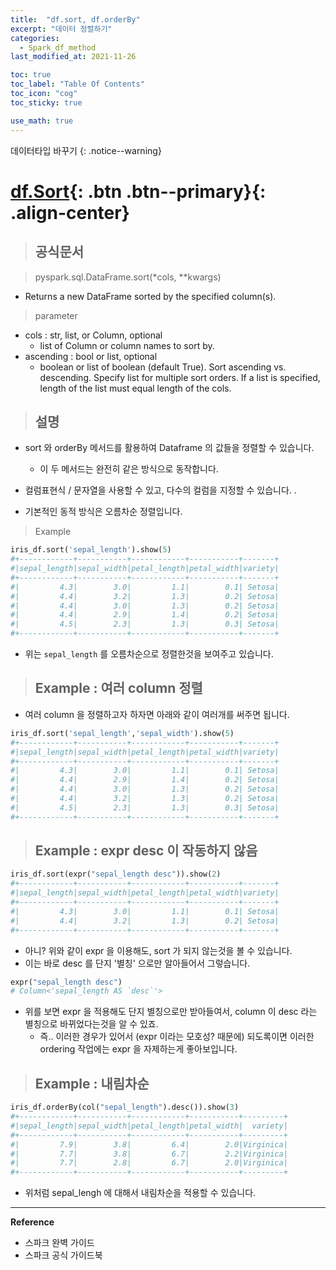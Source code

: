```yaml
---
title:  "df.sort, df.orderBy"
excerpt: "데이터 정렬하기"
categories:
  - Spark_df_method
last_modified_at: 2021-11-26

toc: true
toc_label: "Table Of Contents"
toc_icon: "cog"
toc_sticky: true

use_math: true
---
```


데이터타입 바꾸기
{: .notice--warning}

# [df.Sort](#link){: .btn .btn--primary}{: .align-center}

> ## 공식문서

> pyspark.sql.DataFrame.sort(*cols, **kwargs)

- Returns a new DataFrame sorted by the specified column(s).

> parameter

- cols : str, list, or Column, optional
  - list of Column or column names to sort by.
- ascending : bool or list, optional
  - boolean or list of boolean (default True). Sort ascending vs. descending. Specify list for multiple sort orders. If a list is specified, length of the list must equal length of the cols.

> ## 설명

- sort 와 orderBy 메서드를 활용하여 Dataframe 의 값들을 정렬할 수 있습니다.
  - 이 두 메서드는 완전히 같은 방식으로 동작합니다.

- 컬럼표현식 / 문자열을 사용할 수 있고, 다수의 컬럼을 지정할 수 있습니다. .
- 기본적인 동적 방식은 오름차순 정렬입니다.


> Example

```python
iris_df.sort('sepal_length').show(5)
#+------------+-----------+------------+-----------+-------+
#|sepal_length|sepal_width|petal_length|petal_width|variety|
#+------------+-----------+------------+-----------+-------+
#|         4.3|        3.0|         1.1|        0.1| Setosa|
#|         4.4|        3.2|         1.3|        0.2| Setosa|
#|         4.4|        3.0|         1.3|        0.2| Setosa|
#|         4.4|        2.9|         1.4|        0.2| Setosa|
#|         4.5|        2.3|         1.3|        0.3| Setosa|
#+------------+-----------+------------+-----------+-------+
```

- 위는 `sepal_length` 를 오름차순으로 정렬한것을 보여주고 있습니다.

> ## Example : 여러 column 정렬

- 여러 column 을 정렬하고자 하자면 아래와 같이 여러개를 써주면 됩니다.

```python
iris_df.sort('sepal_length','sepal_width').show(5)
#+------------+-----------+------------+-----------+-------+
#|sepal_length|sepal_width|petal_length|petal_width|variety|
#+------------+-----------+------------+-----------+-------+
#|         4.3|        3.0|         1.1|        0.1| Setosa|
#|         4.4|        2.9|         1.4|        0.2| Setosa|
#|         4.4|        3.0|         1.3|        0.2| Setosa|
#|         4.4|        3.2|         1.3|        0.2| Setosa|
#|         4.5|        2.3|         1.3|        0.3| Setosa|
#+------------+-----------+------------+-----------+-------+
```

> ## Example : expr desc 이 작동하지 않음

```python
iris_df.sort(expr("sepal_length desc")).show(2)
#+------------+-----------+------------+-----------+-------+
#|sepal_length|sepal_width|petal_length|petal_width|variety|
#+------------+-----------+------------+-----------+-------+
#|         4.3|        3.0|         1.1|        0.1| Setosa|
#|         4.4|        3.2|         1.3|        0.2| Setosa|
#+------------+-----------+------------+-----------+-------+
```

- 아니? 위와 같이 expr 을 이용해도, sort 가 되지 않는것을 볼 수 있습니다.
- 이는 바로 desc 를 단지 '별칭' 으로만 알아들어서 그렇습니다.

```python
expr("sepal_length desc")
# Column<'sepal_length AS `desc`'>
```

- 위를 보면 expr 을 적용해도 단지 별칭으로만 받아들여서, column 이 desc 라는 별칭으로 바뀌었다는것을 알 수 있죠.
  - 즉..  이러한 경우가 있어서 (expr 이라는 모호성? 때문에) 되도록이면 이러한 ordering 작업에는 expr 을 자제하는게 좋아보입니다.

> ## Example : 내림차순

```python
iris_df.orderBy(col("sepal_length").desc()).show(3)
#+------------+-----------+------------+-----------+---------+
#|sepal_length|sepal_width|petal_length|petal_width|  variety|
#+------------+-----------+------------+-----------+---------+
#|         7.9|        3.8|         6.4|        2.0|Virginica|
#|         7.7|        3.8|         6.7|        2.2|Virginica|
#|         7.7|        2.8|         6.7|        2.0|Virginica|
#+------------+-----------+------------+-----------+---------+
```

- 위처럼 sepal_lengh 에 대해서 내림차순을 적용할 수 있습니다.


---

**Reference**

- 스파크 완벽 가이드
- 스파크 공식 가이드북



